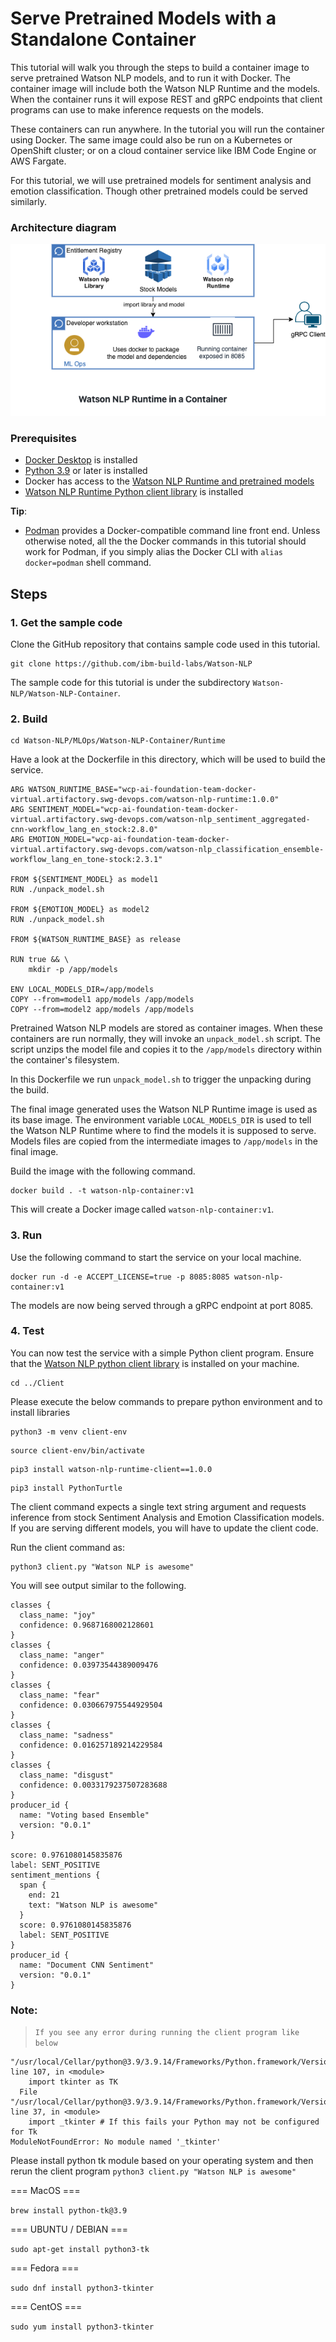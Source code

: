 # Serve Pretrained Models with a Standalone Container
This tutorial will walk you through the steps to build a container image to serve pretrained Watson NLP models, and to run it with Docker. The container image will include both the Watson NLP Runtime and the models.  When the container runs it will expose REST and gRPC endpoints that client programs can use to make inference requests on the models. 

These containers can run anywhere. In the tutorial you will run the container using Docker. The same image could also be run on a Kubernetes or OpenShift cluster; or on a cloud container service like IBM Code Engine or AWS Fargate.  

For this tutorial, we will use pretrained models for sentiment analysis and emotion classification. Though other pretrained models could be served similarly.

### Architecture diagram

![Diagram](Images/ReferenceArchitectureRuntimeLocal.png)

### Prerequisites
- [Docker Desktop](https://docs.docker.com/get-docker/) is installed
- [Python 3.9](https://www.python.org/downloads/) or later is installed
- Docker has access to the [Watson NLP Runtime and pretrained models](https://github.com/ibm-build-labs/Watson-NLP/blob/main/MLOps/access/README.md#docker)
- [Watson NLP Runtime Python client library](https://github.com/ibm-build-labs/Watson-NLP/blob/main/MLOps/access/README.md#python) is installed

**Tip**:
- [Podman](https://podman.io/getting-started/installation) provides a Docker-compatible command line front end. Unless otherwise noted, all the the Docker commands in this tutorial should work for Podman, if you simply alias the Docker CLI with `alias docker=podman` shell command.

## Steps

### 1. Get the sample code
Clone the GitHub repository that contains sample code used in this tutorial.
```
git clone https://github.com/ibm-build-labs/Watson-NLP 
```
The sample code for this tutorial is under the subdirectory `Watson-NLP/Watson-NLP-Container`.

### 2. Build
```
cd Watson-NLP/MLOps/Watson-NLP-Container/Runtime
```
Have a look at the Dockerfile in this directory, which will be used to build the service.
```
ARG WATSON_RUNTIME_BASE="wcp-ai-foundation-team-docker-virtual.artifactory.swg-devops.com/watson-nlp-runtime:1.0.0"
ARG SENTIMENT_MODEL="wcp-ai-foundation-team-docker-virtual.artifactory.swg-devops.com/watson-nlp_sentiment_aggregated-cnn-workflow_lang_en_stock:2.8.0"
ARG EMOTION_MODEL="wcp-ai-foundation-team-docker-virtual.artifactory.swg-devops.com/watson-nlp_classification_ensemble-workflow_lang_en_tone-stock:2.3.1"

FROM ${SENTIMENT_MODEL} as model1
RUN ./unpack_model.sh

FROM ${EMOTION_MODEL} as model2
RUN ./unpack_model.sh

FROM ${WATSON_RUNTIME_BASE} as release

RUN true && \
    mkdir -p /app/models

ENV LOCAL_MODELS_DIR=/app/models
COPY --from=model1 app/models /app/models
COPY --from=model2 app/models /app/models
```

Pretrained Watson NLP models are stored as container images. When these containers are run normally, they will invoke an `unpack_model.sh` script. The script unzips the model file and copies it to the `/app/models` directory within the container's filesystem.

In this Dockerfile we run `unpack_model.sh` to trigger the unpacking during the build.

The final image generated uses the Watson NLP Runtime image is used as its base image. The environment variable `LOCAL_MODELS_DIR` is used to tell the Watson NLP Runtime where to find the models it is supposed to serve. Models files are copied from the intermediate images to `/app/models` in the final image.

Build the image with the following command.
```
docker build . -t watson-nlp-container:v1
```
This will create a Docker image called `watson-nlp-container:v1`.

### 3. Run
Use the following command to start the service on your local machine.
```
docker run -d -e ACCEPT_LICENSE=true -p 8085:8085 watson-nlp-container:v1
```
The models are now being served through a gRPC endpoint at port 8085.

### 4. Test 
You can now test the service with a simple Python client program. Ensure that the [Watson NLP python client library](https://github.com/ibm-build-labs/Watson-NLP/blob/main/access/README.md) is installed on your machine. 
```
cd ../Client 
```
Please execute the below commands to prepare python environment and to install libraries
```
python3 -m venv client-env
```
```
source client-env/bin/activate
```
```
pip3 install watson-nlp-runtime-client==1.0.0
```
```
pip3 install PythonTurtle
```

The client command expects a single text string argument and requests inference from stock Sentiment Analysis and Emotion Classification models. If you are serving different models, you will have to update the client code.  

Run the client command as: 
```
python3 client.py "Watson NLP is awesome" 
```
You will see output similar to the following.
```
classes {
  class_name: "joy"
  confidence: 0.9687168002128601
}
classes {
  class_name: "anger"
  confidence: 0.03973544389009476
}
classes {
  class_name: "fear"
  confidence: 0.030667975544929504
}
classes {
  class_name: "sadness"
  confidence: 0.016257189214229584
}
classes {
  class_name: "disgust"
  confidence: 0.0033179237507283688
}
producer_id {
  name: "Voting based Ensemble"
  version: "0.0.1"
}

score: 0.9761080145835876
label: SENT_POSITIVE
sentiment_mentions {
  span {
    end: 21
    text: "Watson NLP is awesome"
  }
  score: 0.9761080145835876
  label: SENT_POSITIVE
}
producer_id {
  name: "Document CNN Sentiment"
  version: "0.0.1"
}
```

### Note: 
>`If you see any error during running the client program like below` 
```
"/usr/local/Cellar/python@3.9/3.9.14/Frameworks/Python.framework/Versions/3.9/lib/python3.9/turtle.py", line 107, in <module>
    import tkinter as TK
  File "/usr/local/Cellar/python@3.9/3.9.14/Frameworks/Python.framework/Versions/3.9/lib/python3.9/tkinter/__init__.py", line 37, in <module>
    import _tkinter # If this fails your Python may not be configured for Tk
ModuleNotFoundError: No module named '_tkinter'
```
Please install python tk module based on your operating system and then rerun the client program `python3 client.py "Watson NLP is awesome"`

 === MacOS ===

```brew install python-tk@3.9```

=== UBUNTU / DEBIAN ===

```sudo apt-get install python3-tk```

=== Fedora ===

```sudo dnf install python3-tkinter```

=== CentOS ===

```sudo yum install python3-tkinter```

    
